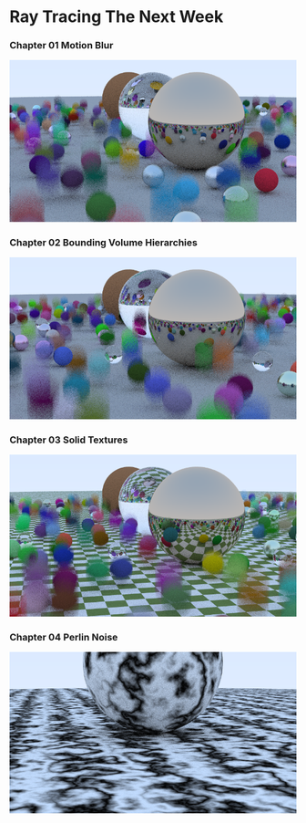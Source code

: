 # Ray Tracing The Next Week

### Chapter 01 Motion Blur

![](Chapter01/output.png)

### Chapter 02 Bounding Volume Hierarchies

![](Chapter02/output.png)

### Chapter 03 Solid Textures

![](Chapter03/output.png)

### Chapter 04 Perlin Noise

![](Chapter04/output.png)